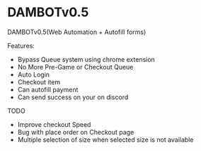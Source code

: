 # DAMBOTv0.5
DAMBOTv0.5(Web Automation + Autofill forms)

Features:
- Bypass Queue system using chrome extension
- No More Pre-Game or Checkout Queue
- Auto Login
- Checkout item 
- Can autofill payment
- Can send success on your on discord


TODO
- Improve checkout Speed
- Bug with place order on Checkout page
- Multiple selection of size when selected size is not available

